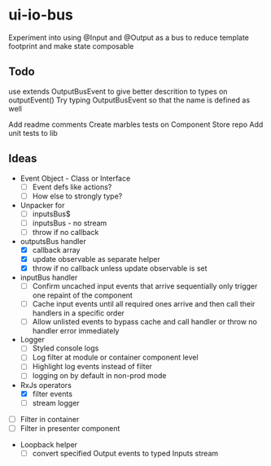 # ui-io-bus

Experiment into using @Input and @Output as a bus to reduce template footprint and make state composable

## Todo

use extends OutputBusEvent<unknown> to give better descrition to types on outputEvent()
Try typing OutputBusEvent so that the name is defined as well

Add readme comments
Create marbles tests on Component Store repo
Add unit tests to lib

## Ideas

- Event Object - Class or Interface
  - [ ] Event defs like actions?
  - [ ] How else to strongly type?
- Unpacker for
  - [ ] inputsBus$
  - [ ] inputsBus - no stream
  - [ ] throw if no callback
- outputsBus handler
  - [x] callback array
  - [x] update observable as separate helper
  - [x] throw if no callback unless update observable is set
- inputBus handler
  - [ ] Confirm uncached input events that arrive sequentially only trigger one repaint of the component
  - [ ] Cache input events until all required ones arrive and then call their handlers in a specific order
  - [ ] Allow unlisted events to bypass cache and call handler or throw no handler error immediately
- Logger
  - [ ] Styled console logs
  - [ ] Log filter at module or container component level
  - [ ] Highlight log events instead of filter
  - [ ] logging on by default in non-prod mode
- RxJs operators
  - [x] filter events
  - [ ] stream logger
- [ ] Filter in container
- [ ] Filter in presenter component
- Loopback helper
  - [ ] convert specified Output events to typed Inputs stream
